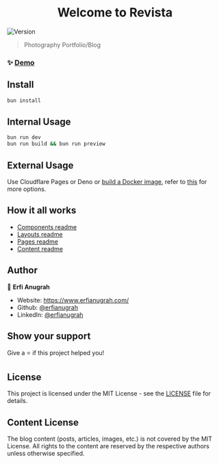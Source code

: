 <h1 align="center">Welcome to Revista</h1>
<p>
  <img alt="Version" src="https://img.shields.io/badge/version-4.0.20-blue.svg?cacheSeconds=2592000" />
</p>

> Photography Portfolio/Blog

### ✨ [Demo](https://www.erfianugrah.com)

## Install

```sh
bun install
```

## Internal Usage

```sh
bun run dev
bun run build && bun run preview
```

## External Usage

Use Cloudflare Pages or Deno or [build a Docker image](/README.Docker.md), refer to [this](https://docs.astro.build/en/guides/deploy/) for more options.

## How it all works

- [Components readme](src/Components-README.md)
- [Layouts readme](src/Layouts-README.md)
- [Pages readme](src/Pages-README.md)
- [Content readme](src/Content-README.md)

## Author

👤 **Erfi Anugrah**

* Website: https://www.erfianugrah.com/
* Github: [@erfianugrah](https://github.com/erfianugrah)
* LinkedIn: [@erfianugrah](https://linkedin.com/in/erfianugrah)

## Show your support

Give a ⭐️ if this project helped you!

## License

This project is licensed under the MIT License - see the [LICENSE](LICENSE) file for details.

## Content License

The blog content (posts, articles, images, etc.) is not covered by the MIT License. All rights to the content are reserved by the respective authors unless otherwise specified.
